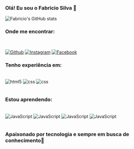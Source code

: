 ### Olá! Eu sou o Fabricio Silva 👋

![Fabricio's GitHub stats](https://github-readme-stats.vercel.app/api?username=L0sTZz&show_icons=true&theme=dracula)
<br>

### Onde me encontrar:

<br>

[![Github](https://img.shields.io/badge/GitHub-100000?style=for-the-badge&logo=github&logoColor=white)](https://github.com/L0sTZz)
[![Instagram](https://img.shields.io/badge/Instagram-E4405F?style=for-the-badge&logo=instagram&logoColor=white)](https://www.instagram.com/fbr_devz/)
[![Facebook](https://img.shields.io/badge/Facebook-1877F2?style=for-the-badge&logo=facebook&logoColor=white)](https://www.facebook.com/profile.php?id=100011615944386)


### Tenho experiência em:

<div style="display: inline_block"><br>
  <img align="center" alt="html5" src="https://img.shields.io/badge/HTML5-E34F26?style=for-the-badge&logo=html5&logoColor=white" />
  <img align="center" alt="css" src="https://img.shields.io/badge/CSS3-1572B6?style=for-the-badge&logo=css3&logoColor=white" />
  <img align="center" alt="css" src="https://img.shields.io/badge/C%2B%2B-00599C?style=for-the-badge&logo=c%2B%2B&logoColor=white" />
</div>
<br>

### Estou aprendendo:

<div style="display: inline_block"><br>
  <img align="center" alt="JavaScript" src="https://img.shields.io/badge/JavaScript-F7DF1E?style=for-the-badge&logo=javascript&logoColor=black" />
  <img align="center" alt="JavaScript" src="https://img.shields.io/badge/React-20232A?style=for-the-badge&logo=react&logoColor=61DAFB" />
  <img align="center" alt="JavaScript" src="https://img.shields.io/badge/TypeScript-007ACC?style=for-the-badge&logo=typescript&logoColor=white" />
  <img align="center" alt="JavaScript" src="https://img.shields.io/badge/Node.js-43853D?style=for-the-badge&logo=node.js&logoColor=white" />
</div>
<br>

### Apaixonado por tecnologia e sempre em busca de conhecimento💖
